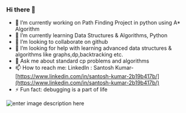 ### Hi there 👋


- 🔭 I’m currently working on Path Finding Project in python using A* Algorithm
- 🌱 I’m currently learning Data Structures & Algorithms, Python
- 👯 I’m looking to collaborate on github
- 🤔 I’m looking for help with learning advanced data structures & algorithms like graphs,dp,backtracking etc.
- 💬 Ask me about standard cp problems and algorithms 
- 📫 How to reach me: LinkedIn : Santosh Kumar-[https://www.linkedin.com/in/santosh-kumar-2b19b417b/](https://www.linkedin.com/in/santosh-kumar-2b19b417b/)
- ⚡ Fun fact: debugging is a part of life

![enter image description here](https://github-readme-stats.vercel.app/api?username=Ssantosh12&&show_icons=true&title_color=ffffff&icon_color=bb2acf&text_color=daf7dc&bg_color=151515)
